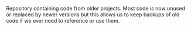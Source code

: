 Repository containing code from older projects. Most code is now unused or replaced by newer versions but this allows us to keep backups of old code if we ever need to reference or use them.
